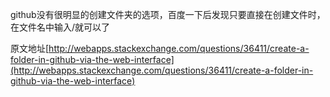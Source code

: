 github没有很明显的创建文件夹的选项，百度一下后发现只要直接在创建文件时，在文件名中输入/就可以了

原文地址[http://webapps.stackexchange.com/questions/36411/create-a-folder-in-github-via-the-web-interface](http://webapps.stackexchange.com/questions/36411/create-a-folder-in-github-via-the-web-interface)
